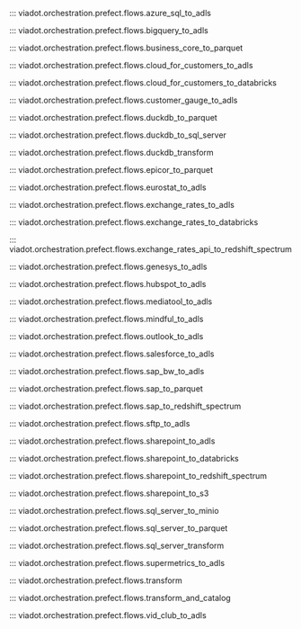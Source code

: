 ::: viadot.orchestration.prefect.flows.azure_sql_to_adls

::: viadot.orchestration.prefect.flows.bigquery_to_adls

::: viadot.orchestration.prefect.flows.business_core_to_parquet

::: viadot.orchestration.prefect.flows.cloud_for_customers_to_adls

::: viadot.orchestration.prefect.flows.cloud_for_customers_to_databricks

::: viadot.orchestration.prefect.flows.customer_gauge_to_adls

::: viadot.orchestration.prefect.flows.duckdb_to_parquet

::: viadot.orchestration.prefect.flows.duckdb_to_sql_server

::: viadot.orchestration.prefect.flows.duckdb_transform

::: viadot.orchestration.prefect.flows.epicor_to_parquet

::: viadot.orchestration.prefect.flows.eurostat_to_adls

::: viadot.orchestration.prefect.flows.exchange_rates_to_adls

::: viadot.orchestration.prefect.flows.exchange_rates_to_databricks

::: viadot.orchestration.prefect.flows.exchange_rates_api_to_redshift_spectrum

::: viadot.orchestration.prefect.flows.genesys_to_adls

::: viadot.orchestration.prefect.flows.hubspot_to_adls

::: viadot.orchestration.prefect.flows.mediatool_to_adls

::: viadot.orchestration.prefect.flows.mindful_to_adls

::: viadot.orchestration.prefect.flows.outlook_to_adls

::: viadot.orchestration.prefect.flows.salesforce_to_adls

::: viadot.orchestration.prefect.flows.sap_bw_to_adls

::: viadot.orchestration.prefect.flows.sap_to_parquet

::: viadot.orchestration.prefect.flows.sap_to_redshift_spectrum

::: viadot.orchestration.prefect.flows.sftp_to_adls

::: viadot.orchestration.prefect.flows.sharepoint_to_adls

::: viadot.orchestration.prefect.flows.sharepoint_to_databricks

::: viadot.orchestration.prefect.flows.sharepoint_to_redshift_spectrum

::: viadot.orchestration.prefect.flows.sharepoint_to_s3

::: viadot.orchestration.prefect.flows.sql_server_to_minio

::: viadot.orchestration.prefect.flows.sql_server_to_parquet

::: viadot.orchestration.prefect.flows.sql_server_transform

::: viadot.orchestration.prefect.flows.supermetrics_to_adls

::: viadot.orchestration.prefect.flows.transform

::: viadot.orchestration.prefect.flows.transform_and_catalog

::: viadot.orchestration.prefect.flows.vid_club_to_adls
